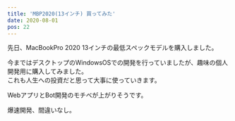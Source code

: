 ```yaml
---
title: 'MBP2020(13インチ) 買ってみた'
date: 2020-08-01
pos: 22
---
```


先日、MacBookPro 2020 13インチの最低スペックモデルを購入しました。

今まではデスクトップのWindowsOSでの開発を行っていましたが、趣味の個人開発用に購入してみました。<br/>
これも人生への投資だと思って大事に使っていきます。

WebアプリとBot開発のモチベが上がりそうです。

爆速開発、間違いなし。
